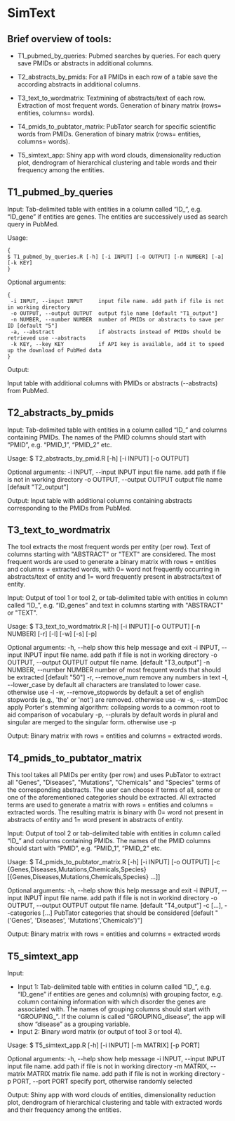 # SimText

## Brief overview of tools:

 - T1_pubmed_by_queries: Pubmed searches by queries. For each query save PMIDs or abstracts in additional columns.

 - T2_abstracts_by_pmids: For all PMIDs in each row of a table save the according abstracts in additional columns.

 - T3_text_to_wordmatrix: Textmining of abstracts/text of each row. Extraction of most frequent words. Generation of binary matrix (rows= entities, columns= words).
 
 - T4_pmids_to_pubtator_matrix: PubTator search for specific scientific words from PMIDs. Generation of binary matrix (rows= entities, columns= words). 

 - T5_simtext_app: Shiny app with word clouds, dimensionality reduction plot, dendrogram of hierarchical clustering and table words and their frequency among the entities.

## T1_pubmed_by_queries

Input:
Tab-delimited table with entities in a column called “ID_<name>”, e.g. “ID_gene” if entities are genes. The entities are successively used as search query in PubMed.

Usage:
```
{
$ T1_pubmed_by_queries.R [-h] [-i INPUT] [-o OUTPUT] [-n NUMBER] [-a] [-k KEY]
}
```

Optional arguments: 

```
{
 -i INPUT, --input INPUT     input file name. add path if file is not in working directory
 -o OUTPUT, --output OUTPUT  output file name [default "T1_output"]
 -n NUMBER, --number NUMBER  number of PMIDs or abstracts to save per ID [default "5"]
 -a, --abstract              if abstracts instead of PMIDs should be retrieved use --abstracts 
 -k KEY, --key KEY           if API key is available, add it to speed up the download of PubMed data
}
```

Output: 

Input table with additional columns with PMIDs or abstracts (--abstracts) from PubMed.

## T2_abstracts_by_pmids

Input:
Tab-delimited table with entities in a column called “ID_<name>” and columns containing PMIDs. The names of the PMID columns should start with “PMID”, e.g. “PMID_1”, “PMID_2” etc.

Usage: 
$ T2_abstracts_by_pmid.R [-h] [-i INPUT] [-o OUTPUT]

Optional arguments: 
 -i INPUT, --input INPUT    input file name. add path if file is not in working directory
 -o OUTPUT, --output OUTPUT output file name [default "T2_output"]

Output: 
Input table with additional columns containing abstracts corresponding to the PMIDs from PubMed.

## T3_text_to_wordmatrix

The tool extracts the most frequent words per entity (per row). Text of columns starting with "ABSTRACT" or "TEXT" are considered. The most frequent words are used to generate a binary matrix with rows = entities and columns = extracted words, with 0= word not frequently occurring in abstracts/text of entity and 1= word frequently present in abstracts/text of entity.

Input: 
Output of tool 1 or tool 2, or tab-delimited table with entities in column called “ID_<name>”, e.g. “ID_genes” and text in columns starting with "ABSTRACT" or "TEXT".

Usage:
$ T3_text_to_wordmatrix.R [-h] [-i INPUT] [-o OUTPUT] [-n NUMBER] [-r] [-l] [-w] [-s] [-p]

Optional arguments: 
 -h, --help                    show this help message and exit
 -i INPUT, --input INPUT       input file name. add path if file is not in working directory
 -o OUTPUT, --output OUTPUT    output file name. [default "T3_output"]
 -n NUMBER, --number NUMBER    number of most frequent words that should be extracted [default "50"]
 -r, --remove_num              remove any numbers in text
 -l, --lower_case              by default all characters are translated to lower case. otherwise use -l
 -w, --remove_stopwords        by default a set of english stopwords (e.g., 'the' or 'not') are removed. otherwise use -w
 -s, --stemDoc                 apply Porter's stemming algorithm: collapsing words to a common root to aid comparison of vocabulary
 -p, --plurals                 by default words in plural and singular are merged to the singular form. otherwise use -p

Output: 
Binary matrix with rows = entities and columns = extracted words.

## T4_pmids_to_pubtator_matrix

This tool takes all PMIDs per entity (per row) and uses PubTator to extract all "Genes", "Diseases", "Mutations", "Chemicals" and "Species" terms of the corresponding abstracts. The user can choose if terms of all, some or one of the aforementioned categories should be extracted. All extracted terms are used to generate a matrix with rows = entities and columns = extracted words. The resulting matrix is binary with 0= word not present in abstracts of entity and 1= word present in abstracts of entity.

Input: 
Output of tool 2 or tab-delimited table with entities in column called “ID_<name>” and columns containing PMIDs. The names of the PMID columns should start with “PMID”, e.g. “PMID_1”, “PMID_2” etc.

Usage: 
$ T4_pmids_to_pubtator_matrix.R [-h] [-i INPUT] [-o OUTPUT] [-c {Genes,Diseases,Mutations,Chemicals,Species} [{Genes,Diseases,Mutations,Chemicals,Species} ...]]
 
Optional arguments:
 -h, --help                    show this help message and exit
 -i INPUT, --input INPUT       input file name. add path if file is not in workind directory
 -o OUTPUT, --output OUTPUT    output file name. [default "T4_output"]
 -c [...], --categories [...]  PubTator categories that should be considered [default "('Genes', 'Diseases', 'Mutations','Chemicals')"]

Output: 
Binary matrix with rows = entities and columns = extracted words

## T5_simtext_app

Input:
- Input 1: Tab-delimited table with entities in column called “ID_<name>”, e.g. “ID_gene” if entities are genes and column(s) with grouping factor, e.g. column containing information with which disorder the genes are associated with. The names of grouping columns should start with “GROUPING_”. If the column is called “GROUPING_disease”, the app will show “disease” as a grouping variable.
- Input 2: Binary word matrix (or output of tool 3 or tool 4).

Usage:
$ T5_simtext_app.R [-h] [-i INPUT] [-m MATRIX] [-p PORT] 

Optional arguments:
 -h, --help                    show help message
 -i INPUT, --input INPUT       input file name. add path if file is not in working directory
 -m MATRIX, --matrix MATRIX    matrix file name. add path if file is not in working directory
 -p PORT, --port PORT          specify port, otherwise randomly selected
   
Output: 
Shiny app with word clouds of entities, dimensionality reduction plot, dendrogram of hierarchical clustering and table with extracted words and their frequency among the entities.
